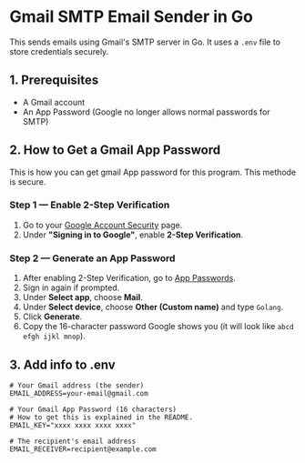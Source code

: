 # Gmail SMTP Email Sender in Go

This  sends emails using Gmail's SMTP server in Go.
It uses a `.env` file to store credentials securely.



## 1. Prerequisites
- A Gmail account
- An App Password (Google no longer allows normal passwords for SMTP)


## 2. How to Get a Gmail App Password
This is how you can get gmail App password for this program. This methode is secure.
### Step 1 — Enable 2-Step Verification
1. Go to your [Google Account Security](https://myaccount.google.com/security) page.
2. Under **"Signing in to Google"**, enable **2-Step Verification**.

### Step 2 — Generate an App Password
1. After enabling 2-Step Verification, go to [App Passwords](https://myaccount.google.com/apppasswords).
2. Sign in again if prompted.
3. Under **Select app**, choose **Mail**.
4. Under **Select device**, choose **Other (Custom name)** and type `Golang`.
5. Click **Generate**.
6. Copy the 16-character password Google shows you (it will look like `abcd efgh ijkl mnop`).

## 3. Add info to .env
```
# Your Gmail address (the sender)
EMAIL_ADDRESS=your-email@gmail.com

# Your Gmail App Password (16 characters)
# How to get this is explained in the README.
EMAIL_KEY="xxxx xxxx xxxx xxxx"

# The recipient's email address
EMAIL_RECEIVER=recipient@example.com
```


